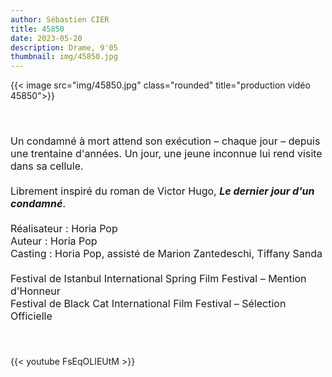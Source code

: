 ```yaml
---
author: Sébastien CIER
title: 45850
date: 2023-05-20
description: Drame, 9'05
thumbnail: img/45850.jpg
---
```


{{< image src="img/45850.jpg" class="rounded" title="production vidéo 45850">}}

<p style='margin:0cm;font-size:16px;'>&nbsp;</p>
<p style='margin:0cm;font-size:16px;'>&nbsp;</p>
<p style='margin:0cm;font-size:16px;'>Un condamn&eacute; &agrave; mort attend son ex&eacute;cution &ndash; chaque jour &ndash; depuis une trentaine d&apos;ann&eacute;es. Un jour, une jeune inconnue lui rend visite dans sa cellule.</p>
<p style='margin:0cm;font-size:16px;'>&nbsp;</p>
<p style='margin:0cm;font-size:16px;'>Librement inspir&eacute; du roman de Victor Hugo, <strong><em>Le dernier jour d&apos;un condamn&eacute;</em></strong>.</p>
<p style='margin:0cm;font-size:16px;'>&nbsp;</p>
<p style='margin:0cm;font-size:16px;'>R&eacute;alisateur&nbsp;: Horia Pop</p>
<p style='margin:0cm;font-size:16px;'>Auteur&nbsp;: Horia Pop</p>
<p style='margin:0cm;font-size:16px;'>Casting&nbsp;: Horia Pop, assist&eacute; de Marion Zantedeschi, Tiffany Sanda</p>
<p style='margin:0cm;font-size:16px;'>&nbsp;</p>
<p style='margin:0cm;font-size:16px;'>Festival de Istanbul International Spring Film Festival &ndash; Mention d&apos;Honneur</p>
<p style='margin:0cm;font-size:16px;'>Festival de Black Cat International Film Festival &ndash; S&eacute;lection Officielle</p>
<p style='margin:0cm;font-size:16px;'>&nbsp;</p>
<p style='margin:0cm;font-size:16px;'>&nbsp;</p>

{{< youtube FsEqOLIEUtM >}}


